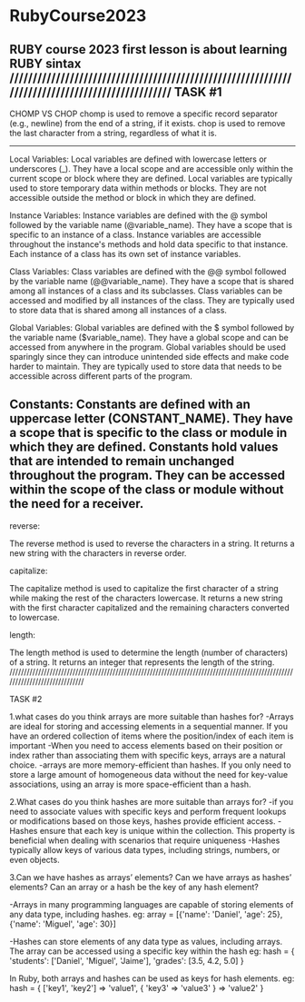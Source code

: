 # RubyCourse2023 
RUBY course 2023
first lesson is about learning RUBY sintax
////////////////////////////////////////////////////////////////////////////////////////////////
TASK #1
----------------------------------------------------------------------------------------------------
CHOMP VS CHOP
chomp is used to remove a specific record separator (e.g., newline) from the end of a string, if it exists.
chop is used to remove the last character from a string, regardless of what it is.

---------------------------------------------------------------------------------------------------------

Local Variables:
Local variables are defined with lowercase letters or underscores (_).
They have a local scope and are accessible only within the current scope or block where they are defined.
Local variables are typically used to store temporary data within methods or blocks.
They are not accessible outside the method or block in which they are defined.

Instance Variables:
Instance variables are defined with the @ symbol followed by the variable name (@variable_name).
They have a scope that is specific to an instance of a class.
Instance variables are accessible throughout the instance's methods and hold data specific to that instance.
Each instance of a class has its own set of instance variables.

Class Variables:
Class variables are defined with the @@ symbol followed by the variable name (@@variable_name).
They have a scope that is shared among all instances of a class and its subclasses.
Class variables can be accessed and modified by all instances of the class.
They are typically used to store data that is shared among all instances of a class.

Global Variables:
Global variables are defined with the $ symbol followed by the variable name ($variable_name).
They have a global scope and can be accessed from anywhere in the program.
Global variables should be used sparingly since they can introduce unintended side effects and make code harder to maintain.
They are typically used to store data that needs to be accessible across different parts of the program.

Constants:
Constants are defined with an uppercase letter (CONSTANT_NAME).
They have a scope that is specific to the class or module in which they are defined.
Constants hold values that are intended to remain unchanged throughout the program.
They can be accessed within the scope of the class or module without the need for a receiver.
---------------------------------------------------------------------------------------------------------------

reverse:

The reverse method is used to reverse the characters in a string.
It returns a new string with the characters in reverse order.

capitalize:

The capitalize method is used to capitalize the first character of a string while making the rest of the characters lowercase.
It returns a new string with the first character capitalized and the remaining characters converted to lowercase.

length:

The length method is used to determine the length (number of characters) of a string.
It returns an integer that represents the length of the string.
/////////////////////////////////////////////////////////////////////////////////////////////////////////////////////////////

TASK #2

1.what cases do you think arrays are more suitable than hashes for?
-Arrays are ideal for storing and accessing elements in a sequential manner. If you have an ordered collection of items where the position/index of each item is important
-When you need to access elements based on their position or index rather than associating them with specific keys, arrays are a natural choice.
-arrays are more memory-efficient than hashes. If you only need to store a large amount of homogeneous data without the need for key-value associations, using an array is more space-efficient than a hash.

2.What cases do you think hashes are more suitable than arrays for?
-if you need to associate values with specific keys and perform frequent lookups or modifications based on those keys, hashes provide efficient access. 
-Hashes ensure that each key is unique within the collection. This property is beneficial when dealing with scenarios that require uniqueness
-Hashes typically allow keys of various data types, including strings, numbers, or even objects. 

3.Can we have hashes as arrays’ elements? Can we have arrays as hashes’ elements? Can an array
or a hash be the key of any hash element?

-Arrays in many programming languages are capable of storing elements of any data type, including hashes. 
eg: 
   array = [{'name': 'Daniel', 'age': 25}, {'name': 'Miguel', 'age': 30}]

-Hashes can store elements of any data type as values, including arrays. The array can be accessed using a specific key within the hash
eg:
  hash = { 'students': ['Daniel', 'Miguel', 'Jaime'], 'grades': [3.5, 4.2, 5.0] }

In Ruby, both arrays and hashes can be used as keys for hash elements.
eg:
    hash = { ['key1', 'key2'] => 'value1', { 'key3' => 'value3' } => 'value2' }

